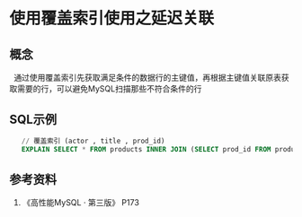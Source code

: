 # 使用覆盖索引使用之延迟关联
## 概念
&nbsp;&nbsp;通过使用覆盖索引先获取满足条件的数据行的主键值，再根据主键值关联原表获取需要的行，可以避免MySQL扫描那些不符合条件的行

## SQL示例
```sql
   // 覆盖索引 (actor , title , prod_id)
   EXPLAIN SELECT * FROM products INNER JOIN (SELECT prod_id FROM products WHERE actor='SEAN CARREY' AND title LIKE '%APOLLO%') AS t1 ON (t1.prod_id = products.prod_id);
```

## 参考资料
1. 《高性能MySQL · 第三版》 P173